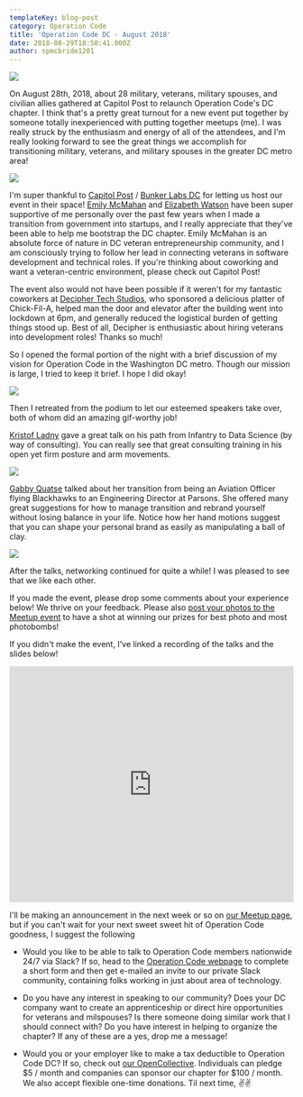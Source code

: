 ```yaml
---
templateKey: blog-post
category: Operation Code
title: 'Operation Code DC - August 2018'
date: 2018-08-29T18:50:41.000Z
author: spmcbride1201
---
```


![](/img/posts/opcode-aug-18/cover.jpg)

On August 28th, 2018, about 28 military, veterans, military spouses, and civilian allies gathered at Capitol Post to relaunch Operation Code's DC chapter. I think that's a pretty great turnout for a new event put together by someone totally inexperienced with putting together meetups (me). I was really struck by the enthusiasm and energy of all of the attendees, and I'm really looking forward to see the great things we accomplish for transitioning military, veterans, and military spouses in the greater DC metro area!

![](/img/posts/opcode-aug-18/0.gif)

I'm super thankful to [Capitol Post](https://thecapitolpost.com/) / [Bunker Labs DC](https://bunkerlabs.org/washington-dc/) for letting us host our event in their space! [Emily McMahan](https://www.linkedin.com/in/emilymcmahan/) and [Elizabeth Watson](https://www.linkedin.com/in/elizabethgraycewatson/) have been super supportive of me personally over the past few years when I made a transition from government into startups, and I really appreciate that they've been able to help me bootstrap the DC chapter. Emily McMahan is an absolute force of nature in DC veteran entrepreneurship community, and I am consciously trying to follow her lead in connecting veterans in software development and technical roles. If you're thinking about coworking and want a veteran-centric environment, please check out Capitol Post!

The event also would not have been possible if it weren't for my fantastic coworkers at [Decipher Tech Studios](http://deciphernow.com/), who sponsored a delicious platter of Chick-Fil-A, helped man the door and elevator after the building went into lockdown at 6pm, and generally reduced the logistical burden of getting things stood up. Best of all, Decipher is enthusiastic about hiring veterans into development roles! Thanks so much!

So I opened the formal portion of the night with a brief discussion of my vision for Operation Code in the Washington DC metro. Though our mission is large, I tried to keep it brief. I hope I did okay!

![](/img/posts/opcode-aug-18/1.jpg)

Then I retreated from the podium to let our esteemed speakers take over, both of whom did an amazing gif-worthy job!

[Kristof Ladny](https://www.linkedin.com/in/kladny/) gave a great talk on his path from Infantry to Data Science (by way of consulting). You can really see that great consulting training in his open yet firm posture and arm movements.

![](/img/posts/opcode-aug-18/2.gif)

[Gabby Quatse](https://www.linkedin.com/in/gabriellequatse/) talked about her transition from being an Aviation Officer flying Blackhawks to an Engineering Director at Parsons. She offered many great suggestions for how to manage transition and rebrand yourself without losing balance in your life. Notice how her hand motions suggest that you can shape your personal brand as easily as manipulating a ball of clay.

![](/img/posts/opcode-aug-18/3.gif)

After the talks, networking continued for quite a while! I was pleased to see that we like each other.

If you made the event, please drop some comments about your experience below! We thrive on your feedback. Please also [post your photos to the Meetup event](https://www.meetup.com/en-AU/operation-code-washingtondc/photos/29207856/) to have a shot at winning our prizes for best photo and most photobombs!

If you didn't make the event, I've linked a recording of the talks and the slides below!

<iframe width="100%" height="419" src="https://www.youtube.com/embed/ai5rdm13Pzc" frameborder="0" allow="accelerometer; autoplay; encrypted-media; gyroscope; picture-in-picture" allowfullscreen></iframe>

I'll be making an announcement in the next week or so on [our Meetup page](https://www.meetup.com/en-AU/operation-code-washingtondc/), but if you can't wait for your next sweet sweet hit of Operation Code goodness, I suggest the following

* Would you like to be able to talk to Operation Code members nationwide 24/7 via Slack? If so, head to the [Operation Code webpage](https://operationcode.org/join) to complete a short form and then get e-mailed an invite to our private Slack community, containing folks working in just about area of technology.

* Do you have any interest in speaking to our community? Does your DC company want to create an apprenticeship or direct hire opportunities for veterans and milspouses? Is there someone doing similar work that I should connect with? Do you have interest in helping to organize the chapter? If any of these are a yes, drop me a message!

* Would you or your employer like to make a tax deductible to Operation Code DC? If so, check out [our OpenCollective](https://opencollective.com/operationcode-dc). Individuals can pledge $5 / month and companies can sponsor our chapter for $100 / month. We also accept flexible one-time donations.
Til next time, ✌️✌️